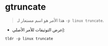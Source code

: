 # gtruncate

> هذا الأمر هو اسم مستعار لـ `-p linux truncate`.

- إعرض التوثيقات للأمر الأصلي:

`tldr -p linux truncate`
